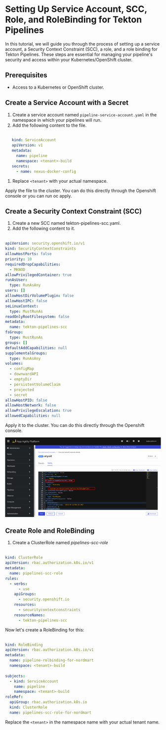 # Setting Up Service Account, SCC, Role, and RoleBinding for Tekton Pipelines

In this tutorial, we will guide you through the process of setting up a service account, a Security Context Constraint (SCC), a role, and a role binding for Tekton Pipelines. These steps are essential for managing your pipeline's security and access within your Kubernetes/OpenShift cluster.

## Prerequisites

- Access to a Kubernetes or OpenShift cluster.

## Create a Service Account with a Secret

1. Create a service account named `pipeline-service-account.yaml` in the namespace in which your pipelines will run.
2. Add the following content to the file.

```yaml

   kind: ServiceAccount
   apiVersion: v1
   metadata:
     name: pipeline
     namespace: <tenant>-build
   secrets:
     - name: nexus-docker-config

```

1. Replace `<tenant>` with your actual namespace.

Apply the file to the cluster. You can do this directly through the Openshift console or you can run oc apply.

## Create a Security Context Constraint (SCC)

1. Create a new SCC named tekton-pipelines-scc.yaml.
2. Add the following content to it.

```yaml

apiVersion: security.openshift.io/v1
kind: SecurityContextConstraints
allowHostPorts: false
priority: 10
requiredDropCapabilities:
  - MKNOD
allowPrivilegedContainer: true
runAsUser:
  type: RunAsAny
users: []
allowHostDirVolumePlugin: false
allowHostIPC: false
seLinuxContext:
  type: MustRunAs
readOnlyRootFilesystem: false
metadata:
  name: tekton-pipelines-scc
fsGroup:
  type: MustRunAs
groups: []
defaultAddCapabilities: null
supplementalGroups:
  type: RunAsAny
volumes:
  - configMap
  - downwardAPI
  - emptyDir
  - persistentVolumeClaim
  - projected
  - secret
allowHostPID: false
allowHostNetwork: false
allowPrivilegeEscalation: true
allowedCapabilities: null

```

Apply it to the cluster. You can do this directly through the Openshift console.

   ![SCC](images/allowpriv.png) 

## Create Role and RoleBinding

1. Create a ClusterRole named *pipelines-scc-role*

```yaml

kind: ClusterRole
apiVersion: rbac.authorization.k8s.io/v1
metadata:
  name: pipelines-scc-role
rules:
  - verbs:
      - use
    apiGroups:
      - security.openshift.io
    resources:
      - securitycontextconstraints
    resourceNames:
      - tekton-pipelines-scc

```

Now let's create a RoleBinding for this:

```yaml

kind: RoleBinding
apiVersion: rbac.authorization.k8s.io/v1
metadata:
  name: pipeline-rolbinding-for-nordmart
  namespace: <tenant>-build

subjects:
  - kind: ServiceAccount
    name: pipeline
    namespace: <tenant>-build
roleRef:
  apiGroup: rbac.authorization.k8s.io
  kind: ClusterRole
  name: pipelines-scc-role-for-nordmart

```

Replace the `<tenant>` in the namespace name with your actual tenant name.
